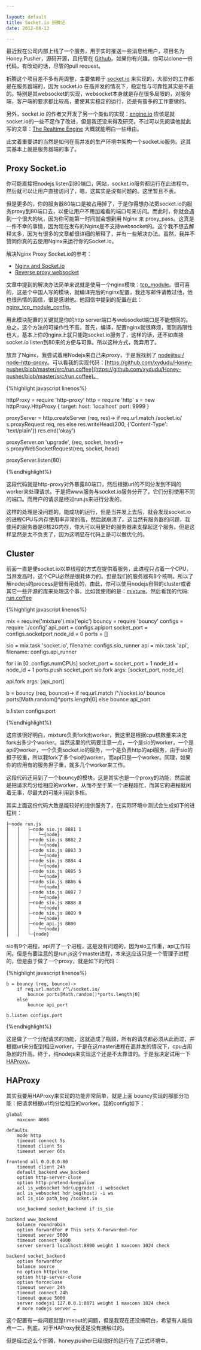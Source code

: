 ```yaml
---

layout: default
title: Socket.io 折腾记
date: 2012-08-13 

---
```


最近我在公司内部上线了一个服务，用于实时推送一些消息给用户，项目名为 Honey.Pusher，源码开源，且托管在 [Github](https://github.com/xydudu/Honey-pusher)。如果你有兴趣，你可以clone一份代码，有改动的话，尽管的pull request。

折腾这个项目差不多有两周整，主要依赖于 [socket.io](https://github.com/LearnBoost/socket.io) 来实现的，大部分的工作都是在服务器端的，因为 socket.io 在高并发的情况下，稳定性与可靠性其实是不高的。特别是其websocket的实现，websocket本身就是存在很多局限的，对服务端，客户端的要求都比较高，要使其实稳定的运行，还是有蛮多的工作要做的。

另外，socket.io 的作者又开发了另一个类似的实现：[engine.io](https://github.com/LearnBoost/engine.io) 应该是就socket.io的一些不足作了改进，但是我还没来得及研究，不过可以先阅读他就此写的文章：[The Realtime Engine](http://www.devthought.com/2012/07/07/the-realtime-engine/) 大概就能明白一些缘由。


此文着重要讲的当然是如何在高并发的生产环境中架构一个socket.io服务。这其实基本上就是服务器端的事了。

## Proxy Socket.io
你可能直接把nodejs listen到80端口，网站，socket.io服务都运行在此进程中。然后就可以让用户直接访问了，嗯，这其实是没有问题的。这里暂且不表。

但是更多的，你的服务器80端口是被占用掉了，于是你得想办法把socket.io的服务proxy到80端口去，以便让用户不用加难看的端口号来访问。而此时，你就会遇到一个很大的坑，因为你可能第一时间就会想到用 Nginx 来 proxy_pass。这真是一件不幸的事情，因为现在发布的Nginx是不支持websocket的。这个我不想去解释太多，因为有很多的文章都很详细的解释了，并有一些解决办法。虽然，我并不赞同你真的去使用Nginx来运行你的Socket.io。

解决Nginx Proxy Socket.io的参考：
	
* [Nginx and Socket.io](https://github.com/LearnBoost/socket.io/wiki/Nginx-and-Socket.io)
* [Reverse proxy websocket](http://www.letseehere.com/reverse-proxy-web-sockets)

文章中提到的解决办法简单来说就是使用一个nginx模块：[tcp_module](https://github.com/yaoweibin/nginx_tcp_proxy_module.git)。很可喜的，这是个中国人写的模块，就编译完后的nginx配置，我还写邮件请教过他，他也很热情的回信，很是感谢他。他回信中提到的配置在此：[nginx_tcp_module_config](https://github.com/yaoweibin/nginx_tcp_proxy_module/wiki/websocket)。

用此模块配置的关键就是你的http server端口与websocket端口是不能想同的。总之，这个方法的可操作性不高，首先，编译，配置nginx就很麻烦，而则局限性也大，基本上你的nginx上就只能跑socket.io服务了，这样的话，还不如直接socket.io listen到80来的方便与可靠。所以这种方式，我弃用了。

放弃了Nginx，我尝试着用Nodejs来自己来proxy，于是我找到了 [nodejitsu / node-http-proxy](https://github.com/nodejitsu/node-http-proxy)。可以看我的实现代码：[https://github.com/xydudu/Honey-pusher/blob/master/src/run.coffee](https://github.com/xydudu/Honey-pusher/blob/master/src/run.coffee)。

{%highlight javascript linenos%}

httpProxy = require 'http-proxy'
http = require 'http'
s = new httpProxy.HttpProxy {
    target:
        host: 'localhost'
        port: 9999
}

proxyServer = http.createServer (req, res)->
    if req.url.match /socket.io/
        s.proxyRequest req, res
    else
        res.writeHead(200, {'Content-Type': 'text/plain'})
    res.end('okay')

proxyServer.on 'upgrade', (req, socket, head)->
    s.proxyWebSocketRequest(req, socket, head)

proxyServer.listen(80)

{%endhighlight%}

这段代码就是http-proxy对外暴露80端口，然后根据url的不同分发到不同的worker来处理请求。于是把www服务与socket.io服务分开了，它们分别使用不同的端口。而用户的请求是经过run.js来进行分发的。

这样的处理是没问题的，能成功的运行，但是当并发上去后，就会发现socket.io的进程CPU与内存使用率非常的高，然后就崩溃了。这当然有服务器的问题，我使用的服务器是8核2G内存，你大可以用更好的服务器来支撑起这个服务。但是这样显然是太不负责了，因为这明显在代码上是可以做优化的。

## Cluster

前面一直是便socket.io以单线程的方式在提供着服务，此进程只占着一个CPU，当并发高时，这个CPU必然是很耗体力的。但是我们的服务器有8个核啊。所以了解nodejs的process是很有用处的，由此，你可以使用nodejs自带的cluster或者其它一些开源的库来处理这个事，比如我使用的是：[mixture](https://github.com/dshaw/mixture)。然后看我的代码: [run.coffee](https://github.com/xydudu/Honey-pusher/blob/master/new/run.coffee)

{%highlight javascript linenos%}

mix = require('mixture').mix('epic')
bouncy = require 'bouncy'
configs = require './config'
api_port = configs.apiport
socket_port = configs.socketport
node_id = 0
ports = []

sio = mix.task 'socket.io', filename: configs.sio_runner
api = mix.task 'api', filename: configs.api_runner

for i in [0..configs.numCPUs]
    socket_port = socket_port + 1
    node_id = node_id + 1
    ports.push socket_port
    sio.fork args: [socket_port, node_id]

api.fork args: [api_port]

b = bouncy (req, bounce)->
    if req.url.match /^\/socket.io/
        bounce ports[Math.random()*ports.length|0]
    else
        bounce api_port

b.listen configs.port

{%endhighlight%}

这应该很好明白，mixture负责fork出worker，我这里是根据cpu核数量来决定fork出多少个worker。当然这里的代码要注意一点，一个是sio的worker，一个是api的worker，一个负责socket.io的服务，一个是负责http的api服务，由于sio的担子较重，所以我fork了多个sio的worker，而api只是一个worker。同理，如果你的应用有的服务担子重，就多几个worker来工作。

这段代码还用到了一个bouncy的模块，这是其实也是一个proxy的功能，然后就是把请求均分给相应的worker，从而不至于某一个进程超忙，而其它的进程就闲着无事，尽最大的可能利用到多核。

其实上面这份代码大致是能较好的提供服务了，在实际环境中测试会生成如下的进程树：

	├─node run.js
  	│   │   ├─node sio.js 8881 1
  	│   │   │   └─{node}
  	│   │   ├─node sio.js 8882 2
    │   │   │   └─{node}
    │   │   ├─node sio.js 8883 3
  	│   │   │   └─{node}
  	│   │   ├─node sio.js 8884 4
  	│   │   │   └─{node}
  	│   │   ├─node sio.js 8885 5
  	│   │   │   └─{node}
  	│   │   ├─node sio.js 8886 6
  	│   │   │   └─{node}
  	│   │   ├─node sio.js 8887 7
  	│   │   │   └─{node}
  	│   │   ├─node sio.js 8888 8
  	│   │   │   └─{node}
  	│   │   ├─node sio.js 8889 9
  	│   │   │   └─{node}
  	│   │   ├─node api.js 8800
  	│   │   │   └─{node}
  	│   │   └─{node}

sio有9个进程，api开了一个进程，这是没有问题的，因为sio工作重，api工作较闲。但是有要注意的是run.js这个master进程，本来这应该只是一个管理子进程的，但是由于做了一个proxy，就是如下的代码：

{%highlight javascript linenos%}

	b = bouncy (req, bounce)->
    	if req.url.match /^\/socket.io/
        	bounce ports[Math.random()*ports.length|0]
    	else
        	bounce api_port

	b.listen configs.port

{%endhighlight%}

这是做了一个分配请求的功能，这就造成了瓶颈，所有的请求都必须从此而过，并根据url来分配到相应worker，于是在这master进程在高并发的情况下，cpu占用急剧的升高。终于，纯nodejs来实现这个还是不太靠谱的。于是我决定试用一下 [HAProxy](http://haproxy.org/)。

## HAProxy

其实我要用HAProxy来实现的功能非常简单，就是上面 bouncy实现的那部分功能：把请求根据url均分给相应的worker。我的config如下：

	global
        maxconn 4096

	defaults
        mode http
        timeout connect 5s
        timeout client 5s
        timeout server 60s

	frontend all 0.0.0.0:80
        timeout client 24h
        default_backend www_backend
        option http-server-close
        option http-pretend-keepalive
        acl is_websocket hdr(upgrade) -i websocket
        acl is_websocket hdr_beg(host) -i ws
        acl is_sio path_beg /socket.io

        use_backend socket_backend if is_sio

	backend www_backend
        balance roundrobin
        option forwardfor # This sets X-Forwarded-For
        timeout server 5000
        timeout connect 4000
        server server1 localhost:8800 weight 1 maxconn 1024 check

	backend socket_backend
        option forwardfor
        balance source
        no option httpclose
        option http-server-close
        option forceclose
        timeout server 24h
        timeout connect 24h
        timeout queue 5000
        server nodejs1 127.0.0.1:8871 weight 1 maxconn 1024 check
		# more nodejs server …

这个配置有一些问题就是timeout的问题，但是我现在还没搞明白，希望有人能指点一二，到底，对于HAProxy我还是没有接触过的。


但是经过这么个折腾，honey.pusher已经很好的运行在了正式环境中。

